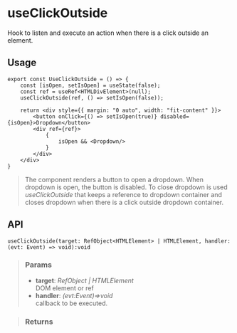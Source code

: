 # useClickOutside
Hook to listen and execute an action when there is a click outside an element.

## Usage

```tsx
export const UseClickOutside = () => {
	const [isOpen, setIsOpen] = useState(false);
	const ref = useRef<HTMLDivElement>(null);
	useClickOutside(ref, () => setIsOpen(false));

	return <div style={{ margin: "0 auto", width: "fit-content" }}>
		<button onClick={() => setIsOpen(true)} disabled={isOpen}>Dropdown</button>
		<div ref={ref}>
			{
				isOpen && <Dropdown/>
			}
		</div>
	</div>
}
```

> The component renders a button to open a dropdown. When dropdown is open, the button is disabled. To close dropdown is used _useClickOutside_ that keeps a reference to dropdown container and closes dropdown when there is a click outside dropdown container.


## API

```tsx
useClickOutside(target: RefObject<HTMLElement> | HTMLElement, handler: (evt: Event) => void):void
```

> ### Params
>
> - __target__: _RefObject<HTMLElement> | HTMLElement_  
DOM element or ref
> - __handler__: _(evt:Event)=>void_  
callback to be executed.
>

> ### Returns
>
> 
> 
>
